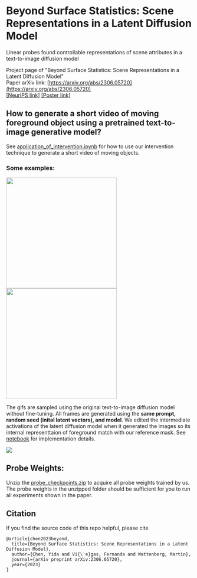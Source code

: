 # Beyond Surface Statistics: Scene Representations in a Latent Diffusion Model
Linear probes found controllable representations of scene attributes in a text-to-image diffusion model

Project page of "Beyond Surface Statistics: Scene Representations in a Latent Diffusion Model"  
Paper arXiv link: [https://arxiv.org/abs/2306.05720](https://arxiv.org/abs/2306.05720)  
[[NeurIPS link]](https://nips.cc/virtual/2023/74894)  [[Poster link]](https://nips.cc/media/PosterPDFs/NeurIPS%202023/74894.png?t=1701540884.728899)  


## How to generate a short video of moving foreground object using a pretrained text-to-image generative model?
See [application_of_intervention.ipynb](https://github.com/yc015/scene-representation-diffusion-model/blob/main/application_of_intervention.ipynb) for how to use our intervention technique to generate a short video of moving objects.

### Some examples:

<div style="display:flex; flex-wrap:wrap; padding: 0; margin: 0;">
  <img src="https://github.com/yc015/scene-representation-diffusion-model/blob/main/resources/southern_container_plants.gif" width="300px" padding="0" margin="0"/>
  <img src="https://github.com/yc015/scene-representation-diffusion-model/blob/main/resources/macy_handbag.gif" width="300px" padding="0" margin="0"/>
</div>

The gifs are sampled using the original text-to-image diffusion model without fine-tuning. All frames are generated using the **same prompt, random seed (inital latent vectors), and model**. We edited the intermediate activations of the latent diffusion model when it generated the images so its internal representtaion of foreground match with our reference mask. See [notebook](https://github.com/yc015/scene-representation-diffusion-model/blob/main/application_of_intervention.ipynb) for implementation details.

![](https://github.com/yc015/scene-representation-diffusion-model.github.io/blob/main/resources/application_of_intervention.png)


## Probe Weights:
Unzip the [probe_checkpoints.zip](https://github.com/yc015/scene-representation-diffusion-model/blob/main/probe_checkpoints.zip) to acquire all probe weights trained by us. The probe weights in the unzipped folder should be sufficient for you to run all experiments shown in the paper. 


## Citation
If you find the source code of this repo helpful, please cite  

    @article{chen2023beyond,
      title={Beyond Surface Statistics: Scene Representations in a Latent Diffusion Model},
      author={Chen, Yida and Vi{\'e}gas, Fernanda and Wattenberg, Martin},
      journal={arXiv preprint arXiv:2306.05720},
      year={2023}
    }
